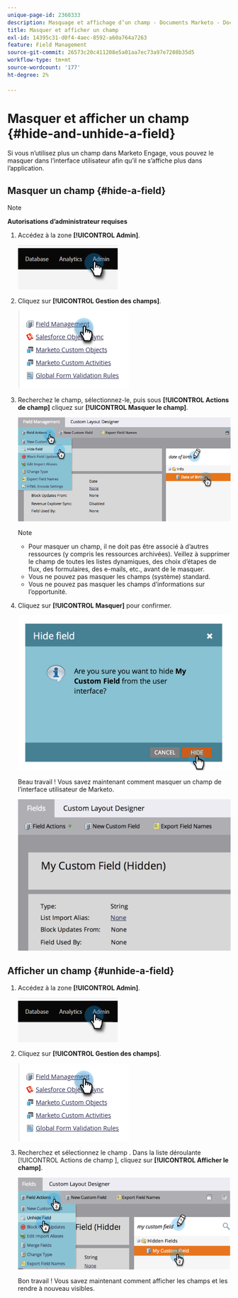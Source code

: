 ```yaml
---
unique-page-id: 2360333
description: Masquage et affichage d’un champ - Documents Marketo - Documentation du produit
title: Masquer et afficher un champ
exl-id: 14395c31-d0f4-4aec-8592-a60a764a7263
feature: Field Management
source-git-commit: 26573c20c411208e5a01aa7ec73a97e7208b35d5
workflow-type: tm+mt
source-wordcount: '177'
ht-degree: 2%

---
```


# Masquer et afficher un champ {#hide-and-unhide-a-field}

Si vous n’utilisez plus un champ dans Marketo Engage, vous pouvez le masquer dans l’interface utilisateur afin qu’il ne s’affiche plus dans l’application.

## Masquer un champ {#hide-a-field}

>[!NOTE]
>
>**Autorisations d’administrateur requises**

1. Accédez à la zone **[!UICONTROL Admin]**.

   ![](assets/hide-and-unhide-a-field-1.png)

1. Cliquez sur **[!UICONTROL Gestion des champs]**.

   ![](assets/hide-and-unhide-a-field-2.png)

1. Recherchez le champ, sélectionnez-le, puis sous **[!UICONTROL Actions de champ]** cliquez sur **[!UICONTROL Masquer le champ]**.

   ![](assets/hide-and-unhide-a-field-3.png)

   >[!NOTE]
   >
   >* Pour masquer un champ, il ne doit pas être associé à d’autres ressources (y compris les ressources archivées). Veillez à supprimer le champ de toutes les listes dynamiques, des choix d’étapes de flux, des formulaires, des e-mails, etc., avant de le masquer.
   >* Vous ne pouvez pas masquer les champs (système) standard.
   >* Vous ne pouvez pas masquer les champs d’informations sur l’opportunité.

1. Cliquez sur **[!UICONTROL Masquer]** pour confirmer.

   ![](assets/hide-and-unhide-a-field-4.png)

   Beau travail ! Vous savez maintenant comment masquer un champ de l’interface utilisateur de Marketo.

   ![](assets/hide-and-unhide-a-field-5.png)

## Afficher un champ {#unhide-a-field}

1. Accédez à la zone **[!UICONTROL Admin]**.

   ![](assets/hide-and-unhide-a-field-6.png)

1. Cliquez sur **[!UICONTROL Gestion des champs]**.

   ![](assets/hide-and-unhide-a-field-7.png)

1. Recherchez et sélectionnez le champ . Dans la liste déroulante [!UICONTROL  Actions de champ ], cliquez sur **[!UICONTROL Afficher le champ]**.

   ![](assets/hide-and-unhide-a-field-8.png)

   Bon travail ! Vous savez maintenant comment afficher les champs et les rendre à nouveau visibles.
